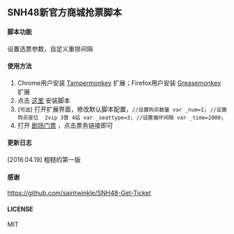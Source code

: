 ## SNH48新官方商城抢票脚本

#### 脚本功能

设置选票参数，自定义重排间隔

#### 使用方法

1. Chrome用户安装 [Tampermonkey](https://chrome.google.com/webstore/detail/tampermonkey/dhdgffkkebhmkfjojejmpbldmpobfkfo?hl=zh-cn) 扩展；Firefox用户安装 [Greasemonkey](https://addons.mozilla.org/zh-cn/firefox/addon/greasemonkey) 扩展
2. 点击 [这里](https://github.com/fanpaa/SNH48-Get-Ticket-For-48cn/raw/master/SNH48-Get-Ticket-For-48cn.user.js) 安装脚本
3. (`可选`) 打开扩展界面，修改默认脚本配置，```//设置购买数量
    var _num=1;
    //设置购买座位  2vip 3普 4站
    var _seattype=3;
    //设置循环间隔
    var _time=2000;```
4. 打开 [剧场门票](http://shop.48.cn/tickets) ，点击票务链接即可

#### 更新日志

[2016.04.19] 粗糙的第一版

#### 感谢

https://github.com/saintwinkle/SNH48-Get-Ticket 

#### LICENSE

MIT
